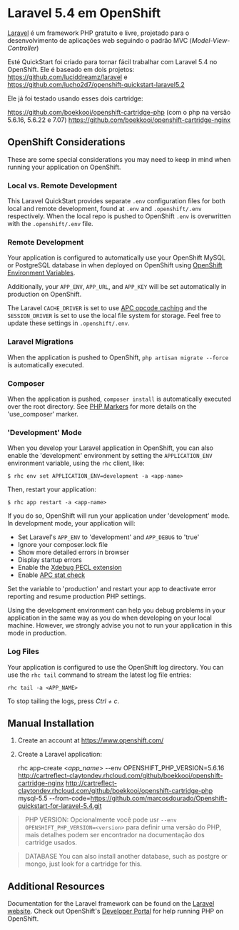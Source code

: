 # Laravel 5.4 em OpenShift #

[Laravel](http://laravel.com/) é um framework PHP gratuito e livre, projetado para o desenvolvimento de aplicações web seguindo o padrão MVC (_Model-View-Controller_)

Esté QuickStart foi criado para tornar fácil trabalhar com Laravel 5.4 no OpenShift.
Ele é baseado em dois projetos:  https://github.com/luciddreamz/laravel
e https://github.com/lucho2d7/openshift-quickstart-laravel5.2

Ele já foi testado usando esses dois cartridge:

https://github.com/boekkooi/openshift-cartridge-php (com o  php na versão 5.6.16, 5.6.22 e 7.07) https://github.com/boekkooi/openshift-cartridge-nginx


## OpenShift Considerations ##
These are some special considerations you may need to keep in mind when
running your application on OpenShift.

### Local vs. Remote Development ###
This Laravel QuickStart provides separate `.env` configuration files for both local and
remote development, found at `.env` and `.openshift/.env` respectively. When the local
repo is pushed to OpenShift `.env` is overwritten with the `.openshift/.env` file.

### Remote Development ###
Your application is configured to automatically use your OpenShift MySQL or PostgreSQL
database in when deployed on OpenShift using [OpenShift Environment Variables](https://developers.openshift.com/en/managing-environment-variables.html).

Additionally, your `APP_ENV`, `APP_URL`, and `APP_KEY` will be set automatically in
production on OpenShift.

The Laravel `CACHE_DRIVER` is set to use [APC opcode caching](http://php.net/manual/en/book.apc.php)
and the `SESSION_DRIVER` is set to use the local file system for storage. Feel
free to update these settings in `.openshift/.env`.

### Laravel Migrations ###
When the application is pushed to OpenShift, `php artisan migrate --force` is automatically executed.

### Composer ###
When the application is pushed, `composer install` is automatically executed over the root directory. See [PHP Markers](https://developers.openshift.com/en/php-markers.html) for more details on the 'use_composer' marker.

### 'Development' Mode ###
When you develop your Laravel application in OpenShift, you can also enable the
'development' environment by setting the `APPLICATION_ENV` environment variable,
using the `rhc` client, like:

```
$ rhc env set APPLICATION_ENV=development -a <app-name>
```

Then, restart your application:

```
$ rhc app restart -a <app-name>
```

If you do so, OpenShift will run your application under 'development' mode.
In development mode, your application will:

* Set Laravel's `APP_ENV` to 'development' and `APP_DEBUG` to 'true'
* Ignore your composer.lock file
* Show more detailed errors in browser
* Display startup errors
* Enable the [Xdebug PECL extension](http://xdebug.org/)
* Enable [APC stat check](http://php.net/manual/en/apc.configuration.php#ini.apc.stat)

Set the variable to 'production' and restart your app to deactivate error reporting
and resume production PHP settings.

Using the development environment can help you debug problems in your application
in the same way as you do when developing on your local machine. However, we strongly
advise you not to run your application in this mode in production.

### Log Files ###
Your application is configured to use the OpenShift log directory. You can use the
`rhc tail` command to stream the latest log file entries:

```
rhc tail -a <APP_NAME>
```

To stop tailing the logs, press *Ctrl + c*.

## Manual Installation ##

1. Create an account at https://www.openshift.com/

1. Create a Laravel application:


    rhc app-create <_app_name_> --env OPENSHIFT_PHP_VERSION=5.6.16 http://cartreflect-claytondev.rhcloud.com/github/boekkooi/openshift-cartridge-nginx http://cartreflect-claytondev.rhcloud.com/github/boekkooi/openshift-cartridge-php mysql-5.5 --from-code=https://github.com/marcosdourado/Openshift-quickstart-for-laravel-5.4.git

  > PHP VERSION: Opcionalmente você pode usr `--env OPENSHIFT_PHP_VERSION=<version>` para definir uma versão do PHP, mais detalhes podem ser encontrador na documentação dos cartridge  usados.

  >DATABASE You can also install another database, such as postgre or mongo, just look for a cartridge for this.

## Additional Resources ##
Documentation for the Laravel framework can be found on the [Laravel website](http://laravel.com/docs). Check
out OpenShift's [Developer Portal](https://developers.openshift.com/en/php-overview.html) for help running PHP on OpenShift.
